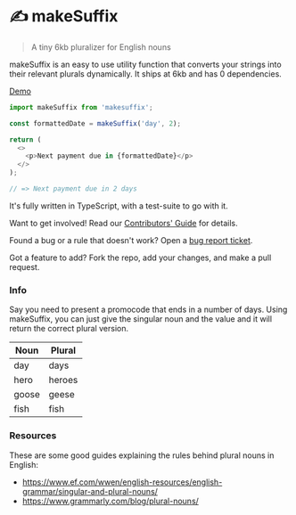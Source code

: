 # ✍ makeSuffix

> A tiny 6kb pluralizer for English nouns

makeSuffix is an easy to use utility function that converts your strings into their relevant plurals dynamically. It ships at 6kb and has 0 dependencies.

[Demo](https://codesandbox.io/s/makesuffix-demo-xkgd1?file=/src/App.js)

```javascript
import makeSuffix from 'makesuffix';

const formattedDate = makeSuffix('day', 2);

return (
  <>
    <p>Next payment due in {formattedDate}</p>
  </>
);

// => Next payment due in 2 days
```

It's fully written in TypeScript, with a test-suite to go with it.

Want to get involved! Read our [Contributors' Guide](./CONTRIBUTING.md) for details.

Found a bug or a rule that doesn't work? Open a [bug report ticket](https://github.com/kwaimind/makeSuffix/issues/new/choose).

Got a feature to add? Fork the repo, add your changes, and make a pull request.

### Info

Say you need to present a promocode that ends in a number of days. Using makeSuffix, you can just give the singular noun and the value and it will return the correct plural version.

| Noun  | Plural |
| ----- | ------ |
| day   | days   |
| hero  | heroes |
| goose | geese  |
| fish  | fish   |

### Resources

These are some good guides explaining the rules behind plural nouns in English:

- https://www.ef.com/wwen/english-resources/english-grammar/singular-and-plural-nouns/
- https://www.grammarly.com/blog/plural-nouns/
